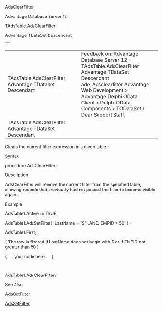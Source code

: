 AdsClearFilter




Advantage Database Server 12  

TAdsTable.AdsClearFilter

Advantage TDataSet Descendant

|  |
| --- |
|  |

|  |  |  |  |  |
| --- | --- | --- | --- | --- |
| TAdsTable.AdsClearFilter  Advantage TDataSet Descendant |  |  | Feedback on: Advantage Database Server 12 - TAdsTable.AdsClearFilter Advantage TDataSet Descendant ade\_Adsclearfilter Advantage Web Development > Advantage Delphi OData Client > Delphi OData Components > TODataSet / Dear Support Staff, |  |
| TAdsTable.AdsClearFilter  Advantage TDataSet Descendant |  |  |  |  |

Clears the current filter expression in a given table.

Syntax

procedure AdsClearFilter;

Description

AdsClearFilter will remove the current filter from the specified table, allowing records that previously had not passed the filter to become visible again.

Example

AdsTable1.Active := TRUE;

AdsTable1.AdsSetFilter( 'LastName = "S" .AND. EMPID > 50' );

AdsTable1.First;

{ The row is filtered if LastName does not begin with S or if EMPID not greater than 50 }

{. . . your code here . . .}

 

AdsTable1.AdsClearFilter;

See Also

[AdsGetFilter](ade_adsgetfilter.htm)

[AdsSetFilter](ade_adssetfilter.htm)